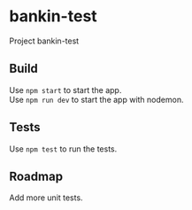 # bankin-test

Project bankin-test

## Build

Use `npm start` to start the app. \
Use `npm run dev` to start the app with nodemon.

## Tests

Use `npm test` to run the tests.

## Roadmap

Add more unit tests.
